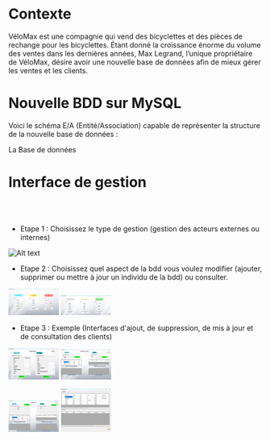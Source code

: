 # Contexte

VéloMax est une compagnie qui vend des bicyclettes et des pièces de rechange pour les bicyclettes. Étant donné la croissance énorme du volume des ventes dans les dernières années, Max Legrand, l’unique propriétaire de VéloMax, désire avoir une nouvelle base de données afin de mieux gérer les ventes et les clients.


# Nouvelle BDD sur MySQL 

Voici le schéma E/A (Entité/Association) capable de représenter la structure de la nouvelle base de données : 



La Base de données 

# Interface de gestion 
<br><br>
- Etape 1 : Choisissez le type de gestion (gestion des acteurs externes ou internes)

<img title="a title" alt="Alt text" src="/images/ChoixGestion.svg">

- Etape 2 : Choisissez quel aspect de la bdd vous voulez modifier (ajouter, supprimer ou mettre à jour un individu de la bdd) ou consulter. 


<p float="left">
  <img src="/Images/GestionInterne.png" width="100" />
  <img src="/Images/GestionExterne.png" width="100" /> 
</p>


- Etape 3 : Exemple (Interfaces d'ajout, de suppression, de mis à jour et de consultation des clients)

<p float="left">
  <img src="/Images/AjoutClient.png" width="100" />
  <img src="/Images/SuppresionClient.png" width="100" /> 
</p>

<p float="left">
  <img src="/Images/MAJClient.png" width="100" />
  <img src="/Images/DataClient.png" width="100" /> 
</p>





